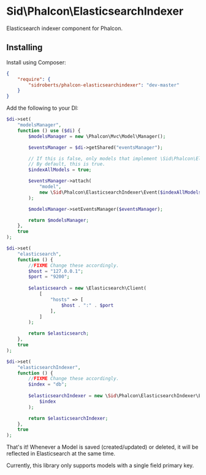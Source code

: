 Sid\Phalcon\ElasticsearchIndexer
================================

Elasticsearch indexer component for Phalcon.



## Installing

Install using Composer:

```json
{
    "require": {
        "sidroberts/phalcon-elasticsearchindexer": "dev-master"
    }
}
```

Add the following to your DI:

```php
$di->set(
    "modelsManager",
    function () use ($di) {
        $modelsManager = new \Phalcon\Mvc\Model\Manager();

        $eventsManager = $di->getShared("eventsManager");

        // If this is false, only models that implement \Sid\Phalcon\ElasticsearchIndexer\IndexInterface will be indexed.
        // By default, this is true.
        $indexAllModels = true;

        $eventsManager->attach(
            "model",
            new \Sid\Phalcon\ElasticsearchIndexer\Event($indexAllModels)
        );

        $modelsManager->setEventsManager($eventsManager);

        return $modelsManager;
    },
    true
);

$di->set(
    "elasticsearch",
    function () {
        //FIXME Change these accordingly.
        $host = "127.0.0.1";
        $port = "9200";
        
        $elasticsearch = new \Elasticsearch\Client(
            [
                "hosts" => [
                    $host . ":" . $port
                ],
            ]
        );

        return $elasticsearch;
    },
    true
);

$di->set(
    "elasticsearchIndexer",
    function () {
        //FIXME Change these accordingly.
        $index = "db";
        
        $elasticsearchIndexer = new \Sid\Phalcon\ElasticsearchIndexer\ElasticsearchIndexer(
            $index
        );

        return $elasticsearchIndexer;
    },
    true
);
```

That's it!
Whenever a Model is saved (created/updated) or deleted, it will be reflected in Elasticsearch at the same time.

Currently, this library only supports models with a single field primary key.
